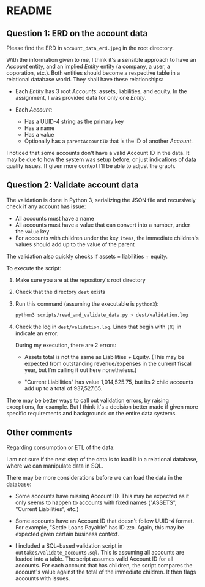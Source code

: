 # README

## Question 1: ERD on the account data

Please find the ERD in `account_data_erd.jpeg` in the root directory.

With the information given to me, I think it's a sensible approach to have an _Account_ entity, and an implied _Entity_ entity (a company, a user, a coporation, etc.). Both entities should become a respective table in a relational database world. They shall have these relationships:

- Each _Entity_ has 3 root _Accounts_: assets, liabilities, and equity. In the assignment, I was provided data for only one _Entity_.

- Each _Account_:
	- Has a UUID-4 string as the primary key
	- Has a name
	- Has a value
	- Optionally has a `parentAccountID` that is the ID of another _Account_.

I noticed that some accounts don't have a valid Account ID in the data. It may be due to how the system was setup before, or just indications of data quality issues. If given more context I'll be able to adjust the graph.

## Question 2: Validate account data

The validation is done in Python 3, serializing the JSON file and recursively check if any account has issue:

- All accounts must have a name
- All accounts must have a value that can convert into a number, under the `value` key
- For accounts with children under the key `items`, the immediate children's values should add up to the value of the parent

The validation also quickly checks if assets = liabilities + equity.

To execute the script:

1. Make sure you are at the repository's root directory

2. Check that the directory `dest` exists

3. Run this command (assuming the executable is `python3`):

	```sh
	python3 scripts/read_and_validate_data.py > dest/validation.log
	```

4. Check the log in `dest/validation.log`. Lines that begin with `[X]` in indicate an error. 
	
	During my execution, there are 2 errors:
	
	- Assets total is not the same as Liabilities + Equity. (This may be expected from outstanding revenue/expenses in the current fiscal year, but I'm calling it out here nonetheless.)
	
	- "Current Liabilities" has value 1,014,525.75, but its 2 child accounts add up to a total of 937,527.65.

There may be better ways to call out validation errors, by raising exceptions, for example. But I think it's a decision better made if given more specific requirements and backgrounds on the entire data systems.

## Other comments

Regarding consumption or ETL of the data:

I am not sure if the next step of the data is to load it in a relational database, where we can manipulate data in SQL.

There may be more considerations before we can load the data in the database:

- Some accounts have missing Account ID. This may be expected as it only seems to happen to accounts with fixed names ("ASSETS", "Current Liabilities", etc.)

- Some accounts have an Account ID that doesn't follow UUID-4 format. For example, "Settle Loans Payable" has ID `220`. Again, this may be expected given certain business context.

- I included a SQL–based validation script in `outtakes/validate_accounts.sql`. This is assuming all accounts are loaded into a table. The script assumes valid Account ID for all accounts. For each account that has children, the script compares the account's value against the total of the immediate children. It then flags accounts with issues. 
